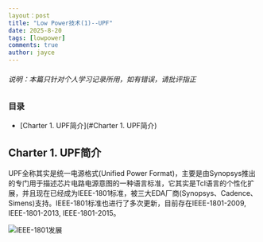 ```yaml
---
layout：post
title: "Low Power技术(1)--UPF"
date: 2025-8-20
tags: [lowpower]
comments: true
author: jayce
---
```


###### 说明：本篇只针对个人学习记录所用，如有错误，请批评指正

<!-- more -->

### 目录

- [Charter 1. UPF简介](#Charter 1. UPF简介)

## Charter 1. UPF简介

UPF全称其实是统一电源格式(Unified Power Format)，主要是由Synopsys推出的专门用于描述芯片电路电源意图的一种语言标准，它其实是Tcl语言的个性化扩展，并且现在已经成为IEEE-1801标准，被三大EDA厂商(Synopsys、Cadence、Simens)支持。IEEE-1801标准也进行了多次更新，目前存在IEEE-1801-2009, IEEE-1801-2013, IEEE-1801-2015。

![IEEE-1801发展](https://JacoboJin.github.io/images/ieee1801.png)